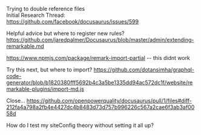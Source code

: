 Trying to double reference files
\
Initial Research Thread: https://github.com/facebook/docusaurus/issues/599

Helpful advice but where to register new rules?
https://github.com/jaredpalmer/Docusaurus/blob/master/admin/extending-remarkable.md

https://www.npmjs.com/package/remark-import-partial
-- this didnt work

Try this next, but where to import?
https://github.com/dotansimha/graphql-code-generator/blob/b1820380fff5692b4c3a5be1335dd94ac572dc1f/website/remarkable-plugins/import-md.js

Close... https://github.com/openpowerquality/docusaurus/pull/1/files#diff-212fa4a798a2fb4e4427dc4b8483d73d757b996226c567a2cae6f3ab3af0058d


How do I test my siteConfig theory without setting it all up?
